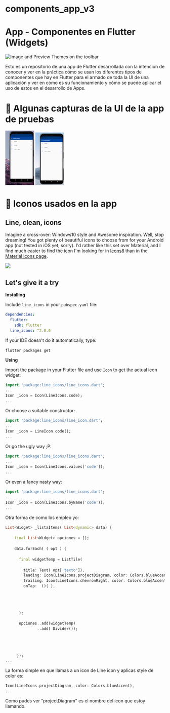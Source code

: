 # components_app_v3

# App - Componentes en Flutter (Widgets)

![Image and Preview Themes on the toolbar](https://www.hostgator.mx/blog/wp-content/uploads/2020/06/08-junho-Flutter.png) 

Esto es un repositorio de una app de Flutter desarrollada con la intención de conocer y ver en la práctica cómo se usan los diferentes tipos de componentes que hay en Flutter para el armado de toda la UI de una aplicación y ver en cómo es su funcionamiento y cómo se puede  aplicar el uso de estos en el desarrollo de Apps.

# 🚩 Algunas capturas de la UI de la app de pruebas


<img src="lib\data\pictures\JSONRead.jpg" width="18%"></img> 
<img src="lib\data\pictures\IconsNew.jpg" width="18%"></img> 


# 🎈 Iconos usados en la app

## Line, clean, icons

Imagine a cross-over: Windows10 style and Awesome inspiration. Well, stop dreaming! You got plenty of beautiful icons to choose from for your Android app (not tested in iOS yet, sorry). I'd rather like this set over Material, and I find much easier to find the icon I'm looking for in [Icons8](https://icons8.com/line-awesome) than in the [Material Icons page](https://material.io/tools/icons/?style=baseline).

[<img src="https://maxcdn.icons8.com/app/uploads/2016/01/line-vs-font-awesome-header-2.0.png" />](https://maxcdn.icons8.com/app/uploads/2016/01/line-vs-font-awesome-header-2.0.png)

## Let's give it a try

**Installing**

Include `line_icons` in your `pubspec.yaml` file:

```yaml
dependencies:
  flutter:
    sdk: flutter
  line_icons: ^2.0.0
```

If your IDE doesn't do it automatically, type:

`flutter packages get`

**Using**

Import the package in your Flutter file and use `Icon` to get the actual icon widget:

```dart
import 'package:line_icons/line_icons.dart';
...
Icon _icon = Icon(LineIcons.code);
...
```

Or choose a suitable constructor:

```dart
import 'package:line_icons/line_icon.dart';
...
Icon _icon = LineIcon.code();
...
```

Or go the ugly way ;P:

```dart
import 'package:line_icons/line_icons.dart';
...
Icon _icon = Icon(LineIcons.values['code']);
...
```

Or even a fancy nasty way:

```dart
import 'package:line_icons/line_icons.dart';
...
Icon _icon = Icon(LineIcons.byName('code'));
...
```


Otra forma de como los empleo yo:

```dart
List<Widget> _listaItems( List<dynamic> data) {

    final List<Widget> opciones = [];

    data.forEach( ( opt ) {

      final widgetTemp = ListTile(

        title: Text( opt['texto']),
        leading: Icon(LineIcons.projectDiagram, color: Colors.blueAccent),
        trailing: Icon(LineIcons.chevronRight, color: Colors.blueAccent),
        onTap:  (){ },




      );

      opciones..add(widgetTemp)
              ..add( Divider());




     });
...
```

La forma simple en que llamas a un icon de Line icon y aplicas style de color es:
```dart
Icon(LineIcons.projectDiagram, color: Colors.blueAccent),
...
```
 Como pudes ver  "projectDiagram" es el nombre del icon que estoy llamando.


